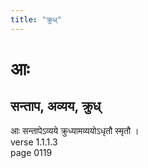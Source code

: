 ```yaml
---
title: "क्रुध्"
---
```


# आः
## सन्ताप, अव्यय, क्रुध्
आः सन्तापेऽव्यये क्रुध्यामव्ययोऽधृतौ स्मृतौ ।<BR>verse 1.1.1.3<BR>page 0119

